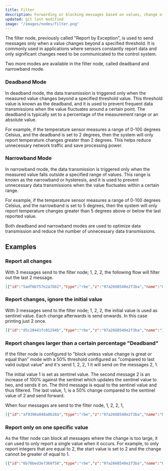 ```yaml
---
title: Filter
description: Forwarding or blocking messages based on values, change of them, or lack of change.
updated: git last modified
image: "/images/nodes/filter.png"
---
```


The filter node, previously called "Report by Exception", is used to send
messages only when a value changes beyond a specified threshold. It is commonly
used in applications where sensors constantly report data and only significant
changes need to be communicated to the control system.

Two more modes are available in the filter node, called deadband and narrowband
mode.

### Deadband Mode

In deadband mode, the data transmission is triggered only when the measured
value changes beyond a specified threshold value. This threshold value is known
as the deadband, and it is used to prevent frequent data transmissions when the
value fluctuates around a certain point. The deadband is typically set to a
percentage of the measurement range or an absolute value.

For example, if the temperature sensor measures a range of 0-100 degrees Celsius, and the deadband is set to 2 degrees, then the system will only report temperature changes greater than 2 degrees. This helps reduce unnecessary network traffic and save processing power.

### Narrowband Mode

In narrowband mode, the data transmission is triggered only when the measured
value falls outside a specified range of values. This range is known as the
narrowband or hysteresis, and it is used to prevent unnecessary data
transmissions when the value fluctuates within a certain range.

For example, if the temperature sensor measures a range of 0-100 degrees Celsius,
and the narrowband is set to 5 degrees, then the system will only report
temperature changes greater than 5 degrees above or below the last reported
value.

Both deadband and narrowband modes are used to optimize data transmission and
reduce the number of unnecessary data transmissions.

## Examples

### Report all changes

With 3 messages send to the filter node; 1, 2, 2, the following flow will filter
out the last 2 message.

```json
[{"id":"5adf6b757e2a7bb2","type":"rbe","z":"97a2668540e2f3ba","name":"Only report changes","func":"rbe","gap":"","start":"","inout":"out","septopics":true,"property":"payload","topi":"topic","x":420,"y":100,"wires":[["6682a9e8826ad09b"]]},{"id":"f60dc26f8d634312","type":"inject","z":"97a2668540e2f3ba","name":"","props":[{"p":"payload"}],"repeat":"","crontab":"","once":false,"onceDelay":0.1,"topic":"","payload":"[1,2,2]","payloadType":"json","x":130,"y":100,"wires":[["5b2b61bb112b23e7"]]},{"id":"6682a9e8826ad09b","type":"debug","z":"97a2668540e2f3ba","name":"Print changes","active":true,"tosidebar":true,"console":false,"tostatus":false,"complete":"payload","targetType":"msg","statusVal":"","statusType":"auto","x":620,"y":100,"wires":[]},{"id":"5b2b61bb112b23e7","type":"split","z":"97a2668540e2f3ba","name":"","splt":"\\n","spltType":"str","arraySplt":1,"arraySpltType":"len","stream":false,"addname":"","x":250,"y":100,"wires":[["5adf6b757e2a7bb2"]]}]
```

### Report changes, ignore the initial value

With 3 messages send to the filter node; 1, 2, 2, the initial value is used as
sentinel value. Each change afterwards is send onwards. In this case printing just
2 once.

```json
[{"id":"d5c20441fc01294b","type":"rbe","z":"97a2668540e2f3ba","name":"Ignore first message, only report changes","func":"rbei","gap":"","start":"","inout":"out","septopics":true,"property":"payload","topi":"topic","x":480,"y":180,"wires":[["c5845cc63c81f81d"]]},{"id":"eef24d9b8c3f98c7","type":"inject","z":"97a2668540e2f3ba","name":"","props":[{"p":"payload"}],"repeat":"","crontab":"","once":false,"onceDelay":0.1,"topic":"","payload":"[1,2,2]","payloadType":"json","x":130,"y":180,"wires":[["9e8e79801228c3bb"]]},{"id":"c5845cc63c81f81d","type":"debug","z":"97a2668540e2f3ba","name":"Print changes","active":true,"tosidebar":true,"console":false,"tostatus":false,"complete":"payload","targetType":"msg","statusVal":"","statusType":"auto","x":740,"y":180,"wires":[]},{"id":"9e8e79801228c3bb","type":"split","z":"97a2668540e2f3ba","name":"","splt":"\\n","spltType":"str","arraySplt":1,"arraySpltType":"len","stream":false,"addname":"","x":250,"y":180,"wires":[["d5c20441fc01294b"]]}]
```

### Report changes larger than a certain percentage "Deadband"

If the filter node is configured to "block unless value change is great or equal than"
mode with a 50% threshold configured as "compared to last valid output value" and it's
send 1, 2, 2, 1 it will send on the messages 2, 1.

The initial value 1 is set as sentinel value. The second message 2 is an increase of 100%
against the sentinel which updates the sentinel value to two, and sends it on.
The third message is equal to the sentinel value and thus filtered. The last value, 1,
is a 50% change compared to the sentinel value of 2 and send forward.

When four messages are send to the filter node, 1, 2, 2, 1, 

```json
[{"id":"af9390a840a0b28a","type":"rbe","z":"97a2668540e2f3ba","name":"Report changes over ","func":"deadbandEq","gap":"50%","start":"","inout":"out","septopics":true,"property":"payload","topi":"topic","x":420,"y":260,"wires":[["f76f04bfb73ad8db"]]},{"id":"2a28d48e44fd6450","type":"inject","z":"97a2668540e2f3ba","name":"","props":[{"p":"payload"}],"repeat":"","crontab":"","once":false,"onceDelay":0.1,"topic":"","payload":"[1,2,2,1]","payloadType":"json","x":130,"y":260,"wires":[["9155ade283e76ab6"]]},{"id":"f76f04bfb73ad8db","type":"debug","z":"97a2668540e2f3ba","name":"Print changes","active":true,"tosidebar":true,"console":false,"tostatus":false,"complete":"payload","targetType":"msg","statusVal":"","statusType":"auto","x":620,"y":260,"wires":[]},{"id":"9155ade283e76ab6","type":"split","z":"97a2668540e2f3ba","name":"","splt":"\\n","spltType":"str","arraySplt":1,"arraySpltType":"len","stream":false,"addname":"","x":250,"y":260,"wires":[["af9390a840a0b28a"]]}]
```

### Report only on one specific value

As the filter node can block all messages where the change is too large, it can
used to only report a single value when it occurs. For example, to only report
integers that are equal to 2, the start value is set to 2 and the change cannot be
greater of equal to 1.

```json
[{"id":"6b70bed3e7360f58","type":"rbe","z":"97a2668540e2f3ba","name":"Only send 2's","func":"narrowbandEq","gap":"1","start":"2","inout":"out","septopics":false,"property":"payload","topi":"topic","x":400,"y":340,"wires":[["5f02aa2b43499ca8"]]},{"id":"a5b05fcbe6fdf53e","type":"inject","z":"97a2668540e2f3ba","name":"","props":[{"p":"payload"}],"repeat":"","crontab":"","once":false,"onceDelay":0.1,"topic":"","payload":"[1,2,2]","payloadType":"json","x":130,"y":340,"wires":[["e58f98ecb220d7f3"]]},{"id":"5f02aa2b43499ca8","type":"debug","z":"97a2668540e2f3ba","name":"Print the same values","active":true,"tosidebar":true,"console":false,"tostatus":false,"complete":"payload","targetType":"msg","statusVal":"","statusType":"auto","x":600,"y":340,"wires":[]},{"id":"e58f98ecb220d7f3","type":"split","z":"97a2668540e2f3ba","name":"","splt":"\\n","spltType":"str","arraySplt":1,"arraySpltType":"len","stream":false,"addname":"","x":250,"y":340,"wires":[["6b70bed3e7360f58"]]}]
```
